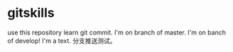 # gitskills
use this repository learn git commit.
I'm on branch of master.
I'm on banch of develop!
I'm a text.
分支推送测试。
